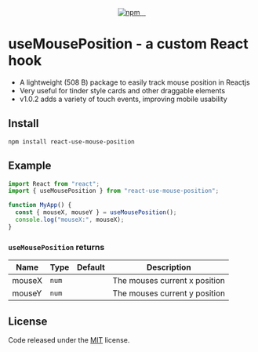 <div align="center">
  <a href="https://www.npmjs.com/package/react-use-mouse-position">
    <img alt="npm" src="https://badgen.net/npm/v/react-use-mouse-position?color=2c139f" />
  </a>
  <a href="https://www.npmjs.com/package/react-use-mouse-position">
    <img alt="" src="https://badgen.net/npm/dt/react-use-mouse-position?color=2c139f" />
  </a>
  <a href="https://bundlephobia.com/result?p=react-use-mouse-position">
    <img alt="" src="https://badgen.net/bundlephobia/min/react-use-mouse-position?color=2c139f" />
  </a>
   <a href="https://github.com/hxf31891/react-use-mouse-position/blob/main/LICENSE">
    <img alt="" src="https://badgen.net/github/license/react-use-mouse-position/react-use-mouse-position?color=2c139f" />
  </a>
</div>

# useMousePosition - a custom React hook

- A lightweight (508 B) package to easily track mouse position in Reactjs
- Very useful for tinder style cards and other draggable elements
- v1.0.2 adds a variety of touch events, improving mobile usability

## Install

`npm install react-use-mouse-position`

## Example

```js
import React from "react";
import { useMousePosition } from "react-use-mouse-position";

function MyApp() {
  const { mouseX, mouseY } = useMousePosition();
  console.log("mouseX:", mouseX);
}
```

### `useMousePosition` returns

| Name   | Type  | Default | Description                   |
| ------ | ----- | ------- | ----------------------------- |
| mouseX | `num` |         | The mouses current x position |
| mouseY | `num` |         | The mouses current y position |

## License

Code released under the [MIT](https://github.com/hxf31891/react-use-mouse-position/blob/main/LICENSE) license.
